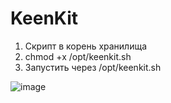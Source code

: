 # KeenKit

1. Скрипт в корень хранилища
2. chmod +x /opt/keenkit.sh
3. Запустить через /opt/keenkit.sh

![image](https://github.com/spatiumstas/KeenKit/assets/79056064/e6a81609-1e5e-406a-9235-927259395b25)


